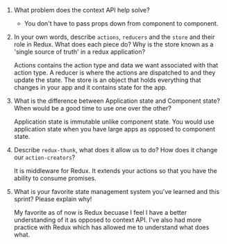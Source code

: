 1. What problem does the context API help solve?

    - You don't have to pass props down from component to component.

1. In your own words, describe `actions`, `reducers` and the `store` and their role in Redux. What does each piece do? Why is the store known as a 'single source of truth' in a redux application?

    Actions contains the action type and data we want associated with that action type. A reducer is where the actions are dispatched to and they update the state. The store is an object that holds everything that changes in your app and it contains state for the app.

1. What is the difference between Application state and Component state? When would be a good time to use one over the other?

    Application state is immutable unlike component state. You would use application state when you have large apps as opposed to component state.

1. Describe `redux-thunk`, what does it allow us to do? How does it change our `action-creators`?

    It is middleware for Redux. It extends your actions so that you have the ability to consume promises.

1. What is your favorite state management system you've learned and this sprint? Please explain why!

    My favorite as of now is Redux becuase I feel I have a better understanding of it as opposed to context API. I've also had more practice with Redux which has allowed me to understand what does what.
